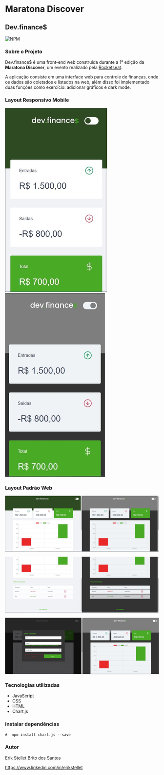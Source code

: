 # Maratona Discover

## Dev.finance$ 
[![NPM](https://img.shields.io/npm/l/react)](https://github.com/devsuperior/sds1-wmazoni/blob/master/LICENSE) 

### Sobre o Projeto
Dev.finance$ é uma front-end web construída durante a 1ª edição da **Maratona Discover**, um evento realizado pela [Rocketseat](https://rocketseat.com.br/).

A aplicação consiste em uma interface web para controle de finanças, onde os dados são coletados e listados na web, além disso foi implementado duas funções como exercício: adicionar gráficos e dark mode.

### Layout Responsivo Mobile
![Web 1](./assets/mobile-1.jpg)
![Web 2](./assets/mobile-2.jpg)

### Layout Padrão Web
![Web 1](./assets/web-1.jpg)

![Web 2](./assets/web-2.jpg)

![Web 3](./assets/web-2-form.jpg)


### Tecnologias utilizadas
- JavaScript
- CSS
- HTML
- Chart.js

### instalar dependências
```
#  npm install chart.js --save
```

### Autor
Erik Stellet Brito dos Santos

https://www.linkedin.com/in/erikstellet
